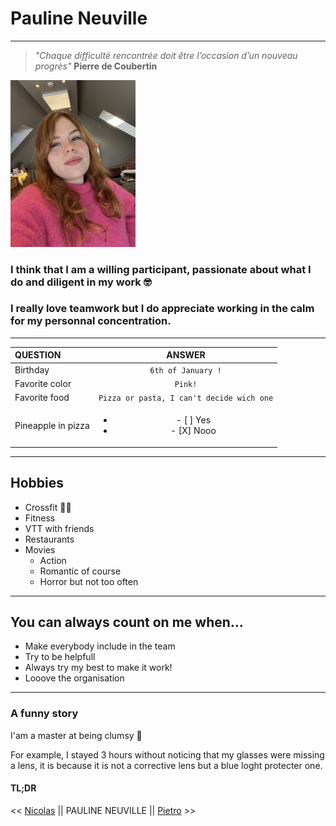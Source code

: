 # Pauline Neuville #
---

 > *"Chaque difficulté rencontrée doit être l’occasion d’un nouveau progrès"* 
    **Pierre de Coubertin**


<img src= IMG_7848.jpeg alt="Photo plus ou moins pro de Pauline Neuville" width="200">

### I think that I am a willing participant, passionate about what I do and diligent in my work 🤓 ###
 ### I really love teamwork but I do appreciate working in the calm for my personnal concentration. ###

 ---

| QUESTION     | ANSWER |
| :-------- | :-------:|
| Birthday  | `6th of January !`    |
| Favorite color | `Pink!`    |
| Favorite food     | `Pizza or pasta, I can't decide wich one`    |
| Pineapple in pizza | <ul><li>- [ ] Yes</li><li>- [X] Nooo</li></ul>|
---
## Hobbies ##

* Crossfit 🏋️‍♀️
* Fitness
* VTT with friends 
* Restaurants
* Movies
    * Action
    * Romantic of course
    * Horror but not too often

---
## You can always count on me when... ##
 
 * Make everybody include in the team
 * Try to be helpfull
 * Always try my best to make it work! 
 * Looove the organisation 

---
### A funny story ###

I'am a master at being clumsy 🫣

For example, I stayed 3 hours without noticing that my glasses were missing a lens, it is because it is not a corrective lens but a blue loght protecter one.
 
 #### TL;DR ####



<< [Nicolas](https://github.com/Nicolas1206/markdown-challenge) || PAULINE NEUVILLE || [Pietro](https://github.com/Otto1808/Becode/blob/main/README.md) >>

